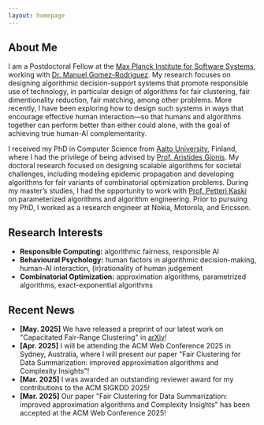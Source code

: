 ```yaml
---
layout: homepage
---
```


## About Me

I am a Postdoctoral Fellow at the [Max Planck Institute for Software Systems](), working with [Dr. Manuel Gomez-Rodriguez](https://people.mpi-sws.org/~manuelgr/index.html). My research focuses on designing algorithmic decision-support systems that promote responsible use of technology, in particular design of algorithms for fair clustering, fair dimentionality reduction, fair matching, among other problems. More recently, I have been exploring how to design such systems in ways that encourage effective human interaction—so that humans and algorithms together can perform better than either could alone, with the goal of achieving true human-AI complementarity.

I received my PhD in Computer Science from [Aalto University](https://www.aalto.fi/en), Finland, where I had the privilege of being advised by [Prof. Aristides Gionis](https://www.kth.se/profile/argioni). My doctoral research focused on designing scalable algorithms for societal challenges, including modeling epidemic propagation and developing algorithms for fair variants of combinatorial optimization problems. During my master’s studies, I had the opportunity to work with [Prof. Petteri Kaski](https://users.ics.aalto.fi/pkaski/) on parameterized algorithms and algorithm engineering. Prior to pursuing my PhD, I worked as a research engineer at Nokia, Motorola, and Ericsson.


## Research Interests

- **Responsible Computing:** algorithmic fairness, responsible AI
- **Behavioural Psychology:** human factors in algorithmic decision-making, human-AI interaction, (ir)rationality of human judgement
- **Combinatorial Optimization:** approximation algorithms, parametrized algorithms, exact-exponential algorithms
  
## Recent News

- **[May. 2025]** We have released a preprint of our latest work on "Capacitated Fair-Range Clustering" in [arXiv](https://arxiv.org/abs/2505.15905)!
- **[Apr. 2025]** I will be attending the ACM Web Conference 2025 in Sydney, Australia, where I will present our paper "Fair Clustering for Data Summarization: improved approximation algorithms and Complexity Insights"!
- **[Mar. 2025]** I was awarded an outstanding reviewer award for my contributions to the ACM SIGKDD 2025!
- **[Mar. 2025]** Our paper "Fair Clustering for Data Summarization: improved approximation algorithms and Complexity Insights" has been accepted at the ACM Web Conference 2025!

